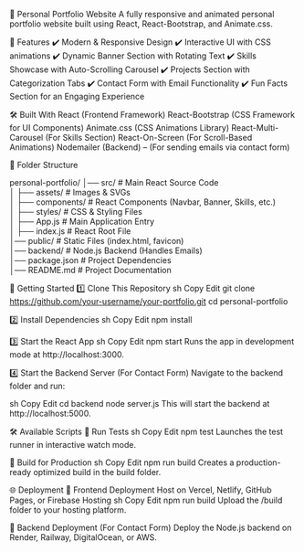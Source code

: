 🚀 Personal Portfolio Website
A fully responsive and animated personal portfolio website built using React, React-Bootstrap, and Animate.css.

🔹 Features
✔️ Modern & Responsive Design
✔️ Interactive UI with CSS animations
✔️ Dynamic Banner Section with Rotating Text
✔️ Skills Showcase with Auto-Scrolling Carousel
✔️ Projects Section with Categorization Tabs
✔️ Contact Form with Email Functionality
✔️ Fun Facts Section for an Engaging Experience

🛠 Built With
React (Frontend Framework)
React-Bootstrap (CSS Framework for UI Components)
Animate.css (CSS Animations Library)
React-Multi-Carousel (For Skills Section)
React-On-Screen (For Scroll-Based Animations)
Nodemailer (Backend) – (For sending emails via contact form)


📂 Folder Structure

personal-portfolio/
│── src/                   # Main React Source Code  
│   ├── assets/            # Images & SVGs  
│   ├── components/        # React Components (Navbar, Banner, Skills, etc.)  
│   ├── styles/            # CSS & Styling Files  
│   ├── App.js             # Main Application Entry  
│   ├── index.js           # React Root File  
│── public/                # Static Files (index.html, favicon)  
│── backend/               # Node.js Backend (Handles Emails)  
│── package.json           # Project Dependencies  
│── README.md              # Project Documentation  


🚀 Getting Started
1️⃣ Clone This Repository
sh
Copy
Edit
git clone https://github.com/your-username/your-portfolio.git
cd personal-portfolio


2️⃣ Install Dependencies
sh
Copy
Edit
npm install


3️⃣ Start the React App
sh
Copy
Edit
npm start
Runs the app in development mode at http://localhost:3000.

4️⃣ Start the Backend Server (For Contact Form)
Navigate to the backend folder and run:

sh
Copy
Edit
cd backend
node server.js
This will start the backend at http://localhost:5000.

🛠 Available Scripts
🔹 Run Tests
sh
Copy
Edit
npm test
Launches the test runner in interactive watch mode.

🔹 Build for Production
sh
Copy
Edit
npm run build
Creates a production-ready optimized build in the build folder.

🌐 Deployment
🔹 Frontend Deployment
Host on Vercel, Netlify, GitHub Pages, or Firebase Hosting
sh
Copy
Edit
npm run build
Upload the /build folder to your hosting platform.

🔹 Backend Deployment (For Contact Form)
Deploy the Node.js backend on Render, Railway, DigitalOcean, or AWS.
